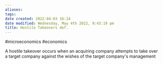 ```yaml
---
aliases: 
tags: 
date created: 2022-04-03 16:14
date modified: Wednesday, May 4th 2022, 9:43:19 pm
title: Hostile Takeovers def.
---
```


#microeconomics #economics

A hostile takeover occurs when an acquiring company attempts to take over a target company against the wishes of the target company's management
